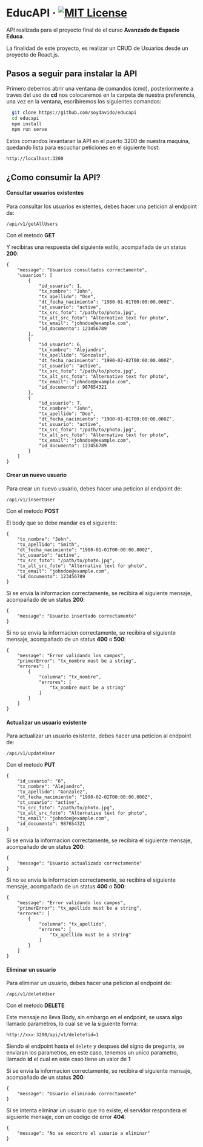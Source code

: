 # EducAPI &middot; [![MIT License](https://img.shields.io/badge/License-MIT-green.svg)](https://choosealicense.com/licenses/mit/) #

API realizada para el proyecto final de el curso **Avanzado de Espacio Educa**.

La finalidad de este proyecto, es realizar un CRUD de Usuarios desde un proyecto de React.js.

## Pasos a seguir para instalar la API

Primero debemos abrir una ventana de comandos (cmd), posteriormente a traves del uso de **cd** nos colocaremos en la carpeta de nuestra preferencia, una vez en la ventana, escribiremos los siguientes comandos:

```bash
  git clone https://github.com/soydavido/educapi
  cd educapi
  npm install 
  npm run serve
```
    
Estos comandos levantaran la API en el puerto 3200 de nuestra maquina, quedando lista para escuchar peticiones en el siguiente host:

```
http://localhost:3200
```

## ¿Como consumir la API?

#### Consultar usuarios existentes

Para consultar los usuarios existentes, debes hacer una peticion al endpoint de:

`/api/v1/getAllUsers`

Con el metodo **GET**

Y recibiras una respuesta del siguiente estilo, acompañada de un status **200**:

```
{
    "message": "Usuarios consultados correctamente",
    "usuarios": [
        {
            "id_usuario": 1,
            "tx_nombre": "John",
            "tx_apellido": "Doe",
            "dt_fecha_nacimiento": "1980-01-01T00:00:00.000Z",
            "st_usuario": "active",
            "tx_src_foto": "/path/to/photo.jpg",
            "tx_alt_src_foto": "Alternative text for photo",
            "tx_email": "johndoe@example.com",
            "id_documento": 123456789
        },
        {
            "id_usuario": 6,
            "tx_nombre": "Alejandro",
            "tx_apellido": "Gonzalez",
            "dt_fecha_nacimiento": "1990-02-02T00:00:00.000Z",
            "st_usuario": "active",
            "tx_src_foto": "/path/to/photo.jpg",
            "tx_alt_src_foto": "Alternative text for photo",
            "tx_email": "johndoe@example.com",
            "id_documento": 987654321
        },
        {
            "id_usuario": 7,
            "tx_nombre": "John",
            "tx_apellido": "Doe",
            "dt_fecha_nacimiento": "1980-01-01T00:00:00.000Z",
            "st_usuario": "active",
            "tx_src_foto": "/path/to/photo.jpg",
            "tx_alt_src_foto": "Alternative text for photo",
            "tx_email": "johndoe@example.com",
            "id_documento": 123456789
        }
    ]
}
```

#### Crear un nuevo usuario

Para crear un nuevo usuario, debes hacer una peticion al endpoint de:

`/api/v1/insertUser`

Con el metodo **POST**

El body que se debe mandar es el siguiente:
```
{
    "tx_nombre": "John",
    "tx_apellido": "Smith",
    "dt_fecha_nacimiento": "1980-01-01T00:00:00.000Z",
    "st_usuario": "active",
    "tx_src_foto": "/path/to/photo.jpg",
    "tx_alt_src_foto": "Alternative text for photo",
    "tx_email": "johndoe@example.com",
    "id_documento": 123456789
}
```

Si se envia la informacion correctamente, se recibira el siguiente mensaje, acompañado de un status **200**:

```
{
    "message": "Usuario insertado correctamente"
}
```

Si no se envia la informacion correctamente, se recibira el siguiente mensaje, acompañado de un status **400** o **500**:

```
{
    "message": "Error validando los campos",
    "primerError": "tx_nombre must be a string",
    "errores": [
        {
            "columna": "tx_nombre",
            "errores": [
                "tx_nombre must be a string"
            ]
        }
    ]
}
```


#### Actualizar un usuario existente

Para actualizar un usuario existente, debes hacer una peticion al endpoint de:

`/api/v1/updateUser`

Con el metodo **PUT**

```
{
    "id_usuario": "6",
    "tx_nombre": "Alejandro",
    "tx_apellido": "Gonzalez",
    "dt_fecha_nacimiento": "1990-02-02T00:00:00.000Z",
    "st_usuario": "active",
    "tx_src_foto": "/path/to/photo.jpg",
    "tx_alt_src_foto": "Alternative text for photo",
    "tx_email": "johndoe@example.com",
    "id_documento": 987654321
}
```

Si se envia la informacion correctamente, se recibira el siguiente mensaje, acompañado de un status **200**:

```
{
    "message": "Usuario actualizado correctamente"
}
```

Si no se envia la informacion correctamente, se recibira el siguiente mensaje, acompañado de un status **400** o **500**:

```
{
    "message": "Error validando los campos",
    "primerError": "tx_apellido must be a string",
    "errores": [
        {
            "columna": "tx_apellido",
            "errores": [
                "tx_apellido must be a string"
            ]
        }
    ]
}
```

#### Eliminar un usuario

Para eliminar un usuario, debes hacer una peticion al endpoint de:

`/api/v1/deleteUser`

Con el metodo **DELETE**

Este mensaje no lleva Body, sin embargo en el endpoint, se usara algo llamado parametros, lo cual se ve la siguiente forma:
```
http://xxx:3200/api/v1/delete?id=1
```

Siendo el endpoint hasta el `delete` y despues del signo de pregunta, se enviaran los parametros, en este caso, tenemos un unico parametro, llamado **id** el cual en este caso tiene un valor de **1**

Si se envia la informacion correctamente, se recibira el siguiente mensaje, acompañado de un status **200**:

```
{
    "message": "Usuario eliminado correctamente"
}
```

Si se intenta eliminar un usuario que no existe, el servidor respondera el siguiente mensaje, con un codigo de error **404**:

```
{
    "message": "No se encontro el usuario a eliminar"
}
```

